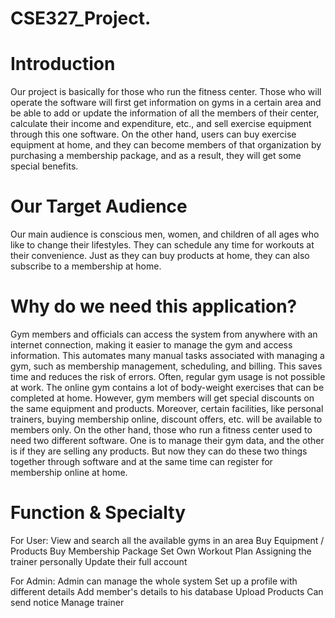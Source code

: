 # CSE327_Project.

# Introduction

Our project is basically for those who run the fitness center. Those who will operate the software will first get information on gyms in a certain area and be able to add or update the information of all the members of their center, calculate their income and expenditure, etc., and sell exercise equipment through this one software. On the other hand, users can buy exercise equipment at home, and they can become members of that organization by purchasing a membership package, and as a result, they will get some special benefits.

# Our Target Audience

Our main audience is conscious men, women, and children of all ages who like to change their lifestyles. They can schedule any time for workouts at their convenience. Just as they can buy products at home, they can also subscribe to a membership at home.

# Why do we need this application?

Gym members and officials can access the system from anywhere with an internet connection, making it easier to manage the gym and access information.
This automates many manual tasks associated with managing a gym, such as membership management, scheduling, and billing. This saves time and reduces the risk of errors.
Often, regular gym usage is not possible at work. The online gym contains a lot of body-weight exercises that can be completed at home.
However, gym members will get special discounts on the same equipment and products. Moreover, certain facilities, like personal trainers, buying membership online, discount offers, etc. will be available to members only. 
On the other hand, those who run a fitness center used to need two different software. One is to manage their gym data, and the other is if they are selling any products. But now they can do these two things together through software and at the same time can register for membership online at home.

# Function & Specialty 

For User:
View and search all the available gyms in an area
Buy Equipment / Products
Buy Membership Package
Set Own Workout Plan
Assigning the trainer personally
Update their full account 

For Admin:
Admin can manage the whole system 
Set up a profile with different details 
Add member's details to his database 
Upload Products
Can send notice
Manage trainer











